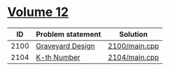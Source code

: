 # [Volume 12](http://poj.org/problemlist?volume=12)


| ID   | Problem statement                                  | Solution                       |
|------|----------------------------------------------------|--------------------------------|
| 2100 | [Graveyard Design](http://poj.org/problem?id=2100) | [2100/main.cpp](2100/main.cpp) |
| 2104 | [K-th Number](http://poj.org/problem?id=2104)      | [2104/main.cpp](2104/main.cpp) |

